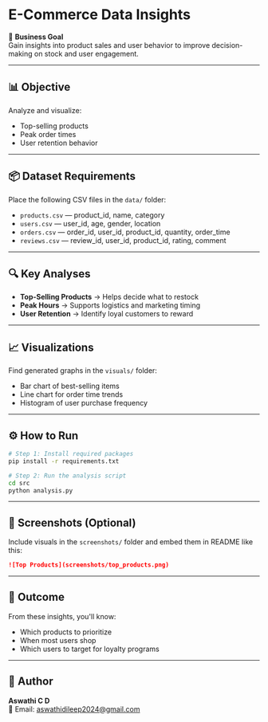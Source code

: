 # E-Commerce Data Insights

🚀 **Business Goal**  
Gain insights into product sales and user behavior to improve decision-making on stock and user engagement.

---

## 📊 Objective

Analyze and visualize:
- Top-selling products
- Peak order times
- User retention behavior

---

## 📦 Dataset Requirements

Place the following CSV files in the `data/` folder:
- `products.csv` — product_id, name, category
- `users.csv` — user_id, age, gender, location
- `orders.csv` — order_id, user_id, product_id, quantity, order_time
- `reviews.csv` — review_id, user_id, product_id, rating, comment

---

## 🔍 Key Analyses

- **Top-Selling Products** → Helps decide what to restock  
- **Peak Hours** → Supports logistics and marketing timing  
- **User Retention** → Identify loyal customers to reward  

---

## 📈 Visualizations

Find generated graphs in the `visuals/` folder:
- Bar chart of best-selling items
- Line chart for order time trends
- Histogram of user purchase frequency

---

## ⚙️ How to Run

```bash
# Step 1: Install required packages
pip install -r requirements.txt

# Step 2: Run the analysis script
cd src
python analysis.py
```

---

## 📸 Screenshots (Optional)

Include visuals in the `screenshots/` folder and embed them in README like this:

```markdown
![Top Products](screenshots/top_products.png)
```

---

## 🧠 Outcome

From these insights, you'll know:
- Which products to prioritize
- When most users shop
- Which users to target for loyalty programs

---

## 👤 Author

**Aswathi C D**  
📧 Email: [aswathidileep2024@gmail.com](mailto:aswathidileep2024@gmail.com)
